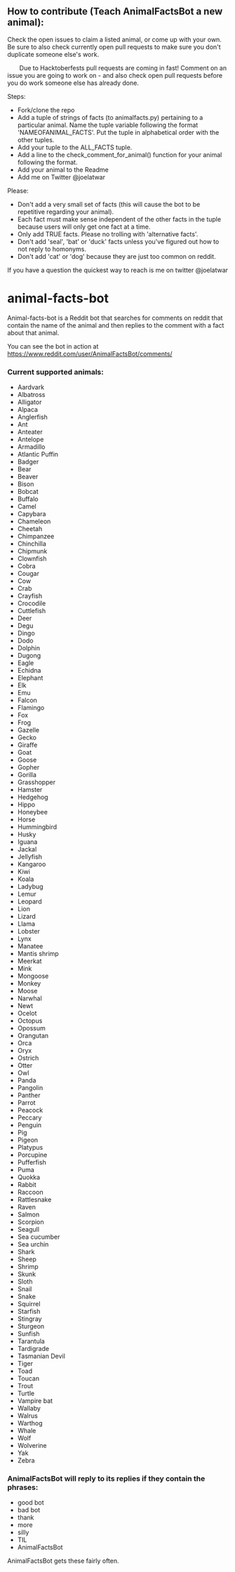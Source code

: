 ﻿## How to contribute (Teach AnimalFactsBot a new animal):

Check the open issues to claim a listed animal, or come up with your own. Be sure to also check currently open pull requests to make sure you don't duplicate someone else's work.

        Due to Hacktoberfests pull requests are coming in fast! Comment on an issue you are going to work on - and also check open pull requests before you do work someone else has already done.

Steps:
* Fork/clone the repo
* Add a tuple of strings of facts (to animalfacts.py) pertaining to a particular animal. Name the tuple variable following the format 'NAMEOFANIMAL_FACTS'. Put the tuple in alphabetical order with the other tuples.
* Add your tuple to the ALL_FACTS tuple.
* Add a line to the check_comment_for_animal() function for your animal following the format.
* Add your animal to the Readme
* Add me on Twitter @joelatwar

Please:
* Don't add a very small set of facts (this will cause the bot to be repetitive regarding your animal).
* Each fact must make sense independent of the other facts in the tuple because users will only get one fact at a time.
* Only add TRUE facts. Please no trolling with 'alternative facts'.
* Don't add 'seal', 'bat' or 'duck' facts unless you've figured out how to not reply to homonyms.
* Don't add 'cat' or 'dog' because they are just too common on reddit.

If you have a question the quickest way to reach is me on twitter @joelatwar


# animal-facts-bot

Animal-facts-bot is a Reddit bot that searches for comments on reddit that contain the name of the animal and then replies to the comment with a fact about that animal.

You can see the bot in action at https://www.reddit.com/user/AnimalFactsBot/comments/

### Current supported animals:
* Aardvark
* Albatross
* Alligator
* Alpaca
* Anglerfish
* Ant
* Anteater
* Antelope
* Armadillo
* Atlantic Puffin
* Badger
* Bear
* Beaver
* Bison
* Bobcat
* Buffalo
* Camel
* Capybara
* Chameleon
* Cheetah
* Chimpanzee
* Chinchilla
* Chipmunk
* Clownfish
* Cobra
* Cougar
* Cow
* Crab
* Crayfish
* Crocodile
* Cuttlefish
* Deer
* Degu
* Dingo
* Dodo
* Dolphin
* Dugong
* Eagle
* Echidna
* Elephant
* Elk
* Emu
* Falcon
* Flamingo
* Fox
* Frog
* Gazelle
* Gecko
* Giraffe
* Goat
* Goose
* Gopher
* Gorilla
* Grasshopper
* Hamster
* Hedgehog
* Hippo
* Honeybee
* Horse
* Hummingbird
* Husky
* Iguana
* Jackal
* Jellyfish
* Kangaroo
* Kiwi
* Koala
* Ladybug
* Lemur
* Leopard
* Lion
* Lizard
* Llama
* Lobster
* Lynx
* Manatee
* Mantis shrimp
* Meerkat
* Mink
* Mongoose
* Monkey
* Moose
* Narwhal
* Newt
* Ocelot
* Octopus
* Opossum
* Orangutan
* Orca
* Oryx
* Ostrich
* Otter
* Owl
* Panda
* Pangolin
* Panther
* Parrot
* Peacock
* Peccary
* Penguin
* Pig
* Pigeon
* Platypus
* Porcupine
* Pufferfish
* Puma
* Quokka
* Rabbit
* Raccoon
* Rattlesnake
* Raven
* Salmon
* Scorpion
* Seagull
* Sea cucumber
* Sea urchin
* Shark
* Sheep
* Shrimp
* Skunk
* Sloth
* Snail
* Snake
* Squirrel
* Starfish
* Stingray
* Sturgeon
* Sunfish
* Tarantula
* Tardigrade
* Tasmanian Devil
* Tiger
* Toad
* Toucan
* Trout
* Turtle
* Vampire bat
* Wallaby
* Walrus
* Warthog
* Whale
* Wolf
* Wolverine
* Yak
* Zebra

### AnimalFactsBot will reply to its replies if they contain the phrases:
* good bot
* bad bot
* thank
* more
* silly
* TIL
* AnimalFactsBot

AnimalFactsBot gets these fairly often.

